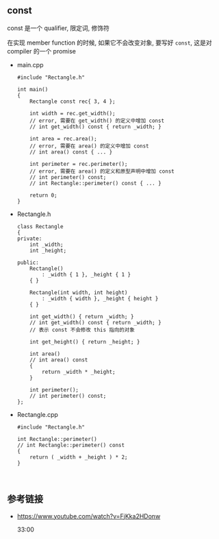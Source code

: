 ##	const

const 是一个 qualifier, 限定词, 修饰符

在实现 member function 的时候, 如果它不会改变对象, 要写好 `const`, 这是对 compiler 的一个 promise

*	main.cpp

	```
	#include "Rectangle.h"

	int main()
	{
		Rectangle const rec{ 3, 4 };

		int width = rec.get_width();
		// error, 需要在 get_width() 的定义中增加 const
		// int get_width() const { return _width; }

		int area = rec.area();
		// error, 需要在 area() 的定义中增加 const
		// int area() const { ... }

		int perimeter = rec.perimeter();
		// error, 需要在 area() 的定义和原型声明中增加 const
		// int perimeter() const;
		// int Rectangle::perimeter() const { ... }

		return 0;
	}
	```

*	Rectangle.h

	```
	class Rectangle
	{
	private:
		int _width;
		int _height;

	public:
		Rectangle()
			: _width { 1 }, _height { 1 }
		{ }

		Rectangle(int width, int height)
			: _width { width }, _height { height }
		{ }

		int get_width() { return _width; }
		// int get_width() const { return _width; }
		// 表示 const 不会修改 this 指向的对象

		int get_height() { return _height; }

		int area()
		// int area() const
		{
			return _width * _height;
		}

		int perimeter();
		// int perimeter() const;
	};
	```

*	Rectangle.cpp

	```
	#include "Rectangle.h"

	int Rectangle::perimeter()
	// int Rectangle::perimeter() const
	{
		return ( _width + _height ) * 2;
	}
	```

	<br>

##	参考链接

*	https://www.youtube.com/watch?v=FjKka2HDonw

	33:00

